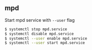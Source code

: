 ## mpd
Start mpd service with `--user` flag
```bash
$ systemctl stop mpd.service
$ systemctl disable mpd.service
$ systemctl --user enable mpd.service
$ systemctl --user start mpd.service
```
